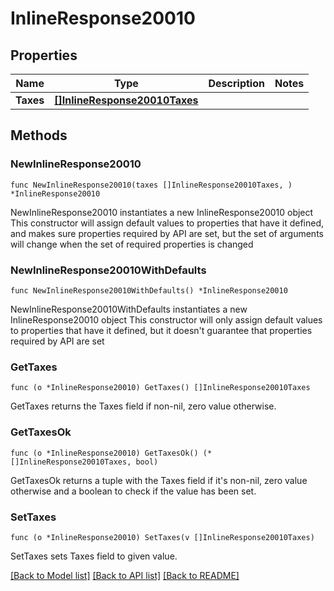 # InlineResponse20010

## Properties

Name | Type | Description | Notes
------------ | ------------- | ------------- | -------------
**Taxes** | [**[]InlineResponse20010Taxes**](InlineResponse20010Taxes.md) |  | 

## Methods

### NewInlineResponse20010

`func NewInlineResponse20010(taxes []InlineResponse20010Taxes, ) *InlineResponse20010`

NewInlineResponse20010 instantiates a new InlineResponse20010 object
This constructor will assign default values to properties that have it defined,
and makes sure properties required by API are set, but the set of arguments
will change when the set of required properties is changed

### NewInlineResponse20010WithDefaults

`func NewInlineResponse20010WithDefaults() *InlineResponse20010`

NewInlineResponse20010WithDefaults instantiates a new InlineResponse20010 object
This constructor will only assign default values to properties that have it defined,
but it doesn't guarantee that properties required by API are set

### GetTaxes

`func (o *InlineResponse20010) GetTaxes() []InlineResponse20010Taxes`

GetTaxes returns the Taxes field if non-nil, zero value otherwise.

### GetTaxesOk

`func (o *InlineResponse20010) GetTaxesOk() (*[]InlineResponse20010Taxes, bool)`

GetTaxesOk returns a tuple with the Taxes field if it's non-nil, zero value otherwise
and a boolean to check if the value has been set.

### SetTaxes

`func (o *InlineResponse20010) SetTaxes(v []InlineResponse20010Taxes)`

SetTaxes sets Taxes field to given value.



[[Back to Model list]](../README.md#documentation-for-models) [[Back to API list]](../README.md#documentation-for-api-endpoints) [[Back to README]](../README.md)


